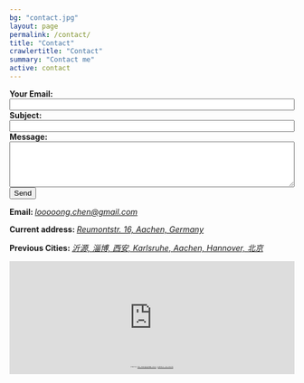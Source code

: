 ```yaml
---
bg: "contact.jpg"
layout: page
permalink: /contact/
title: "Contact"
crawlertitle: "Contact"
summary: "Contact me"
active: contact
---
```

<div class="contact-form">
  <form action="http://formspree.io/looooong.chen@gmail.com" method="post">
    <b>Your Email:</b><br>
    <input type="email" name="_replyto" style="width: 100%"><br>
    <b>Subject:</b><br>
    <input type="text" name="_subject" style="width: 100%"><br>
    <b>Message:</b><br>
    <textarea name="body" rows="5" style="width: 100%"></textarea><br>
    <input type="submit" value="Send">
  </form>

  <p><b>Email: </b><ins><i>looooong.chen@gmail.com</i></ins></p>
  <p><b>Current address: </b><ins><i>Reumontstr. 16, Aachen, Germany</i></ins></p>
  <p><b>Previous Cities: </b><ins><i>沂源, 淄博, 西安, Karlsruhe, Aachen, Hannover, 北京</i></ins></p>
  

  <div style="overflow:hidden;width: 100%;position: relative;"><iframe width="100%" height="200" src="https://maps.google.com/maps?width=100%&amp;height=200&amp;hl=en&amp;q=Reumontstr.%2016%2C%20Aachen+(Titel)&amp;ie=UTF8&amp;t=h&amp;z=12&amp;iwloc=B&amp;output=embed" frameborder="0" scrolling="no" marginheight="0" marginwidth="0"></iframe><div style="position: absolute;width: 80%;bottom: 10px;left: 0;right: 0;margin-left: auto;margin-right: auto;color: #000;text-align: center;"><small style="line-height: 1.8;font-size: 2px;background: #fff;">Powered by <a href="https://embedgooglemaps.com/es/">https://embedgooglemaps.com/es/</a> & <a href="https://gefalltmirbutton.org/de/">powered by: EGM & read this</a></small></div><style>#gmap_canvas img{max-width:none!important;background:none!important}</style></div><br />
</div>
